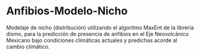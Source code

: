 # Anfibios-Modelo-Nicho
Modelaje de nicho (distribución) utilizando el algoritmo MaxEnt de la librería dismo, para la predicción de presencia de anfibios en el Eje Neovolcánico Mexicano bajo condiciones climáticas actuales y predichas acorde al cambio climático.
